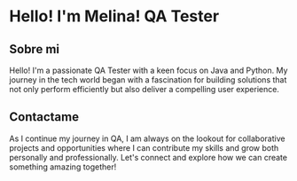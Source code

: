 # Hello! I'm Melina! QA Tester

## Sobre mi
Hello! I'm a passionate QA Tester with a keen focus on Java and Python. My journey in the tech world began with a fascination for building solutions that not only perform efficiently but also deliver a compelling user experience.


## Contactame
As I continue my journey in QA, I am always on the lookout for collaborative projects and opportunities where I can contribute my skills and grow both personally and professionally. Let's connect and explore how we can create something amazing together!
